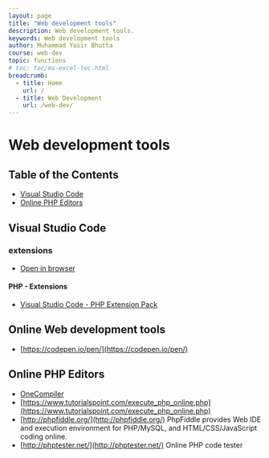 ```yaml
---
layout: page
title: "Web development tools"
description: Web development tools.
keywords: Web development tools
author: Muhammad Yasir Bhutta
course: web-dev
topic: functions
# toc: toc/ms-excel-toc.html
breadcrumb:
  - title: Home
    url: /
  - title: Web Development
    url: /web-dev/
---
```


# Web development tools

## Table of the Contents
- [Visual Studio Code](#visual-studio-code)
- [Online PHP Editors](#online-php-editors)
  
## Visual Studio Code

### extensions

- [Open in browser](https://marketplace.visualstudio.com/items?itemName=techer.open-in-browser)

#### PHP - Extensions

- [Visual Studio Code - PHP Extension Pack](https://marketplace.visualstudio.com/items?itemName=xdebug.php-pack)

## Online Web development tools

- [https://codepen.io/pen/](https://codepen.io/pen/)

## Online PHP Editors

- [OneCompiler](https://onecompiler.com/php/)
- [https://www.tutorialspoint.com/execute_php_online.php](https://www.tutorialspoint.com/execute_php_online.php)
- [http://phpfiddle.org/](http://phpfiddle.org/)
PhpFiddle provides Web IDE and execution environment for PHP/MySQL, and HTML/CSS/JavaScript coding online.
- [http://phptester.net/](http://phptester.net/)
Online PHP code tester

